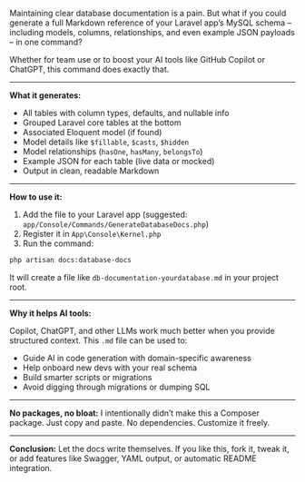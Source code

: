 Maintaining clear database documentation is a pain.
But what if you could generate a full Markdown reference of your Laravel app’s MySQL schema – including models, columns, relationships, and even example JSON payloads – in one command?

Whether for team use or to boost your AI tools like GitHub Copilot or ChatGPT, this command does exactly that.

---

**What it generates:**

* All tables with column types, defaults, and nullable info
* Grouped Laravel core tables at the bottom
* Associated Eloquent model (if found)
* Model details like `$fillable`, `$casts`, `$hidden`
* Model relationships (`hasOne`, `hasMany`, `belongsTo`)
* Example JSON for each table (live data or mocked)
* Output in clean, readable Markdown

---

**How to use it:**

1. Add the file to your Laravel app (suggested: `app/Console/Commands/GenerateDatabaseDocs.php`)
2. Register it in `App\Console\Kernel.php`
3. Run the command:

```bash
php artisan docs:database-docs
```

It will create a file like `db-documentation-yourdatabase.md` in your project root.

---

**Why it helps AI tools:**

Copilot, ChatGPT, and other LLMs work much better when you provide structured context. This `.md` file can be used to:

* Guide AI in code generation with domain-specific awareness
* Help onboard new devs with your real schema
* Build smarter scripts or migrations
* Avoid digging through migrations or dumping SQL

---

**No packages, no bloat:**
I intentionally didn’t make this a Composer package. Just copy and paste. No dependencies. Customize it freely.

---

**Conclusion:**
Let the docs write themselves. If you like this, fork it, tweak it, or add features like Swagger, YAML output, or automatic README integration.
